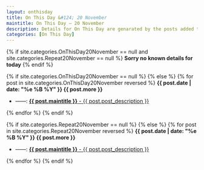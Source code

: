 ```yaml
---
layout: onthisday
title: On This Day &#124; 20 November
maintitle: On This Day — 20 November
description: Details for On This Day are genarated by the posts added to the website so the content is subject to changes/updates over time.
categories: [On This Day]
---
```


{% if site.categories.OnThisDay20November == null and site.categories.Repeat20November == null %}
<strong>Sorry no known details for today</strong>
{% endif %}

{% if site.categories.OnThisDay20November == null %}
{% else %}
{% for post in site.categories.OnThisDay20November reversed %}
<strong>{{ post.date | date: "%e %B %Y" }} {{ post.more }}</strong>
<ul>
<li> ——: <a href="{{ post.url }}"><strong>{{ post.maintitle }}</strong> - {{ post.post_description }}</a></li>
</ul>
{% endfor %}
{% endif %}

{% if site.categories.Repeat20November == null %}
{% else %}
{% for post in site.categories.Repeat20November reversed %}
<strong>{{ post.date | date: "%e %B %Y" }} {{ post.more }}</strong>
<ul>
<li> ——: <a href="{{ post.url }}"><strong>{{ post.maintitle }}</strong> - {{ post.post_description }}</a></li>
</ul>
{% endfor %}
{% endif %}
